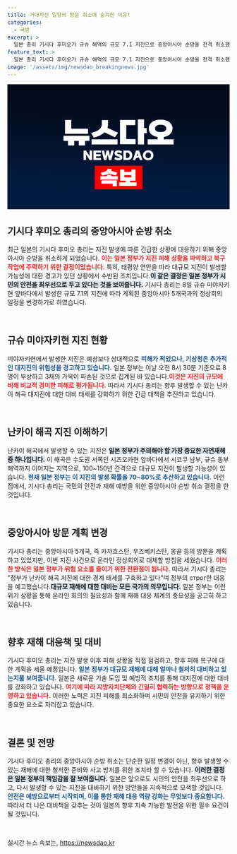 ```yaml
---
title: 거대지진 일왕의 방문 취소에 숨겨진 이유!
categories:
  - 국방
excerpt: >
  일본 총리 기시다 후미오가 규슈 해역의 규모 7.1 지진으로 중앙아시아 순방을 전격 취소했습니다. 기상청의 경고에 따른 신속한 대응, 앞으로의 지진 대비 태세를 강조하며 그 배경을 밝혔습니다. 지진 피해는 비교적 적었으나, 향후 우려되는 난카이 거대 지진에 대한 경계가 더욱 강화되었습니다.
feature_text: >
  일본 총리 기시다 후미오가 규슈 해역의 규모 7.1 지진으로 중앙아시아 순방을 전격 취소했습니다. 기상청의 경고에 따른 신속한 대응, 앞으로의 지진 대비 태세를 강조하며 그 배경을 밝혔습니다. 지진 피해는 비교적 적었으나, 향후 우려되는 난카이 거대 지진에 대한 경계가 더욱 강화되었습니다.
image: '/assets/img/newsdao_breakingnews.jpg'
---
```


<p><img src="/assets/img/newsdao_breakingnews.jpg" alt="flaretime 속보" /></p>

<h2 data-ke-size="size26">기시다 후미오 총리의 중앙아시아 순방 취소</h2>

<p data-ke-size="size16">최근 일본의 기시다 후미오 총리는 지진 발생에 따른 긴급한 상황에 대응하기 위해 중앙아시아 순방을 취소하게 되었습니다. <b><span style="color: #ee2323;">이는 일본 정부가 지진 피해 상황을 파악하고 복구 작업에 주력하기 위한 결정이었습니다.</span></b> 특히, 태평양 연안을 따라 대규모 지진이 발생할 가능성에 대한 경고가 있던 상황에서 수반된 조치입니다.<b><span style="background-color: #21538527;">이 같은 결정은 일본 정부가 시민의 안전을 최우선으로 두고 있다는 것을 보여줍니다.</span></b> 기시다 총리는 8일 규슈 미야자키현 앞바다에서 발생한 규모 7.1의 지진에 따라 계획된 중앙아시아 5개국과의 정상회의 일정을 변경하기로 하였습니다.</p>

<p data-ke-size="size16">&nbsp;</p>

<h2 data-ke-size="size26">규슈 미야자키현 지진 현황</h2>

<p data-ke-size="size16">미야자키현에서 발생한 지진은 예상보다 상대적으로 <b><span style="color: #1a5490;">피해가 적었으나, 기상청은 추가적인 대지진의 위험성을 경고하고 있습니다.</span></b> 일본 정부는 이날 오전 8시 30분 기준으로 8명이 부상하고 3채의 가옥이 파손된 것으로 집계된 바 있습니다.<b><span style="color: #ee2323;">이것은 지진의 규모에 비해 비교적 경미한 피해로 평가됩니다.</span></b> 따라서 기시다 총리는 향후 발생할 수 있는 난카이 해곡 대지진에 대한 대비 태세를 강화하기 위한 긴급 대책을 추진하고 있습니다.</p>

<p data-ke-size="size16">&nbsp;</p>

<h2 data-ke-size="size26">난카이 해곡 지진 이해하기</h2>

<p data-ke-size="size16">난카이 해곡에서 발생할 수 있는 지진은 <b><span style="background-color: #21538527;">일본 정부가 주의해야 할 가장 중요한 자연재해 중 하나입니다.</span></b> 이 해곡은 수도권 서쪽인 시즈오카현 앞바다에서 시코쿠 남부, 규슈 동부 해역까지 이어지는 지역으로, 100~150년 간격으로 대규모 지진이 발생할 가능성이 있습니다. <b><span style="color: #1a5490;">현재 일본 정부는 이 지진의 발생 확률을 70~80%로 추산하고 있습니다.</span></b> 이런 점에서, 기시다 총리는 국민의 안전과 재해 예방을 위한 중앙아시아 순방 취소 결정을 한 것입니다.</p>

<p data-ke-size="size16">&nbsp;</p>

<h2 data-ke-size="size26">중앙아시아 방문 계획 변경</h2>

<p data-ke-size="size16">기시다 총리는 중앙아시아 5개국, 즉 카자흐스탄, 우즈베키스탄, 몽골 등의 방문을 계획하고 있었지만, 이번 지진 사건으로 온라인 정상회의로 대체할 방침을 세웠습니다. <b><span style="color: #ee2323;">이러한 방식은 일본 정부가 위험 요소를 줄이기 위한 전환점이 됩니다.</span></b> 따라서 기시다 총리는 "정부가 난카이 해곡 지진에 대한 경계 태세를 구축하고 있다"며 정부의 строг한 대응을 예고했습니다.<b><span style="background-color: #21538527;">대규모 재해에 대한 대비는 모든 국가의 의무입니다.</span></b> 일본 정부는 이런 위기 상황을 통해 온라인 회의의 필요성과 함께 재해 대응 체계의 중요성을 공고히 하고 있습니다.</p>

<p data-ke-size="size16">&nbsp;</p>

<h2 data-ke-size="size26">향후 재해 대응책 및 대비</h2>

<p data-ke-size="size16">기시다 후미오 총리는 지진 발생 이후 피해 상황을 직접 점검하고, 향후 피해 복구에 대한 계획을 세울 예정입니다. <b><span style="color: #1a5490;">일본 정부가 대규모 재해에 대해 얼마나 철저히 대비하고 있는지를 보여줍니다.</span></b> 일본은 새로운 기술 도입 및 예방적 조치를 통해 대지진에 대한 대비를 강화하고 있습니다. <b><span style="color: #ee2323;">여기에 따라 지방자치단체와 긴밀히 협력하는 방향으로 정책을 운영하고 있습니다.</span></b> 이러한 노력은 지진 피해를 최소화하며 시민의 안전을 유지하기 위한 중요한 요소로 자리잡고 있습니다.</p>

<p data-ke-size="size16">&nbsp;</p>

<h2 data-ke-size="size26">결론 및 전망</h2>

<p data-ke-size="size16">기시다 후미오 총리의 중앙아시아 순방 취소는 단순한 일정 변경이 아닌, 향후 발생할 수 있는 재해에 대한 철저한 준비와 사고 방지를 위한 조치라 할 수 있습니다. <b><span style="background-color: #21538527;">이러한 결정은 일본 정부의 책임감을 잘 보여줍니다.</span></b> 일본은 앞으로도 시민의 안전을 최우선으로 하고, 다시 발생할 수 있는 지진을 대비하기 위한 방안들을 지속적으로 모색할 것입니다. <b><span style="color: #1a5490;">안전은 예방으로부터 시작되며, 이를 통한 재해 대응 역량 강화는 무엇보다 중요합니다.</span></b> 따라서 더 나은 대비책을 갖추는 것이 일본의 향후 지속 가능한 발전을 위한 필수 요건이 될 것입니다.</p>

<p data-ke-size="size16">&nbsp;</p>
실시간 뉴스 속보는, <a href="https://newsdao.kr" rel="dofollow">https://newsdao.kr</a>


